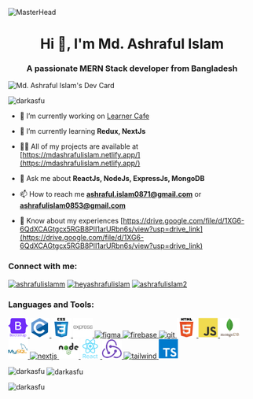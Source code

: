 ![MasterHead](https://i.ibb.co/hsXJsPD/Purple-Gradient-Digital-Marketing-Linked-In-Banner-1.png)
<h1 align="center">Hi 👋, I'm Md. Ashraful Islam</h1>
<h3 align="center">A passionate MERN Stack developer from Bangladesh</h3>
<img src="https://api.daily.dev/devcards/04c8a6eabda34bd5a9479a08475266cd.png?r=8gd" width="200" alt="Md. Ashraful Islam's Dev Card"/>


<p align="left"> <img src="https://komarev.com/ghpvc/?username=darkasfu&label=Profile%20views&color=0e75b6&style=flat" alt="darkasfu" /> </p>

- 🔭 I’m currently working on [Learner Cafe](https://github.com/DarkAsfu/learner-cafe-client)

- 🌱 I’m currently learning **Redux, NextJs**

- 👨‍💻 All of my projects are available at [https://mdashrafulislam.netlify.app/](https://mdashrafulislam.netlify.app/)

- 💬 Ask me about **ReactJs, NodeJs, ExpressJs, MongoDB**

- 📫 How to reach me **ashraful.islam0871@gmail.com** or **ashrafulislam0853@gmail.com**

- 📄 Know about my experiences [https://drive.google.com/file/d/1XG6-6QdXCAGtgcx5RGB8PlI1arURbn6s/view?usp=drive_link](https://drive.google.com/file/d/1XG6-6QdXCAGtgcx5RGB8PlI1arURbn6s/view?usp=drive_link)

<h3 align="left">Connect with me:</h3>
<p align="left">
<a href="https://linkedin.com/in/ashrafulislamm" target="blank"><img align="center" src="https://raw.githubusercontent.com/rahuldkjain/github-profile-readme-generator/master/src/images/icons/Social/linked-in-alt.svg" alt="ashrafulislamm" height="30" width="40" /></a>
<a href="https://fb.com/heyashrafulislam" target="blank"><img align="center" src="https://raw.githubusercontent.com/rahuldkjain/github-profile-readme-generator/master/src/images/icons/Social/facebook.svg" alt="heyashrafulislam" height="30" width="40" /></a>
<a href="https://discord.gg/ashrafulislam2" target="blank"><img align="center" src="https://raw.githubusercontent.com/rahuldkjain/github-profile-readme-generator/master/src/images/icons/Social/discord.svg" alt="ashrafulislam2" height="30" width="40" /></a>
</p>

<h3 align="left">Languages and Tools:</h3>
<p align="left"> <a href="https://getbootstrap.com" target="_blank" rel="noreferrer"> <img src="https://raw.githubusercontent.com/devicons/devicon/master/icons/bootstrap/bootstrap-plain-wordmark.svg" alt="bootstrap" width="40" height="40"/> </a> <a href="https://www.cprogramming.com/" target="_blank" rel="noreferrer"> <img src="https://raw.githubusercontent.com/devicons/devicon/master/icons/c/c-original.svg" alt="c" width="40" height="40"/> </a> <a href="https://www.w3schools.com/css/" target="_blank" rel="noreferrer"> <img src="https://raw.githubusercontent.com/devicons/devicon/master/icons/css3/css3-original-wordmark.svg" alt="css3" width="40" height="40"/> </a> <a href="https://expressjs.com" target="_blank" rel="noreferrer"> <img src="https://raw.githubusercontent.com/devicons/devicon/master/icons/express/express-original-wordmark.svg" alt="express" width="40" height="40"/> </a> <a href="https://www.figma.com/" target="_blank" rel="noreferrer"> <img src="https://www.vectorlogo.zone/logos/figma/figma-icon.svg" alt="figma" width="40" height="40"/> </a> <a href="https://firebase.google.com/" target="_blank" rel="noreferrer"> <img src="https://www.vectorlogo.zone/logos/firebase/firebase-icon.svg" alt="firebase" width="40" height="40"/> </a> <a href="https://git-scm.com/" target="_blank" rel="noreferrer"> <img src="https://www.vectorlogo.zone/logos/git-scm/git-scm-icon.svg" alt="git" width="40" height="40"/> </a> <a href="https://www.w3.org/html/" target="_blank" rel="noreferrer"> <img src="https://raw.githubusercontent.com/devicons/devicon/master/icons/html5/html5-original-wordmark.svg" alt="html5" width="40" height="40"/> </a> <a href="https://developer.mozilla.org/en-US/docs/Web/JavaScript" target="_blank" rel="noreferrer"> <img src="https://raw.githubusercontent.com/devicons/devicon/master/icons/javascript/javascript-original.svg" alt="javascript" width="40" height="40"/> </a> <a href="https://www.mongodb.com/" target="_blank" rel="noreferrer"> <img src="https://raw.githubusercontent.com/devicons/devicon/master/icons/mongodb/mongodb-original-wordmark.svg" alt="mongodb" width="40" height="40"/> </a> <a href="https://www.mysql.com/" target="_blank" rel="noreferrer"> <img src="https://raw.githubusercontent.com/devicons/devicon/master/icons/mysql/mysql-original-wordmark.svg" alt="mysql" width="40" height="40"/> </a> <a href="https://nextjs.org/" target="_blank" rel="noreferrer"> <img src="https://cdn.worldvectorlogo.com/logos/nextjs-2.svg" alt="nextjs" width="40" height="40"/> </a> <a href="https://nodejs.org" target="_blank" rel="noreferrer"> <img src="https://raw.githubusercontent.com/devicons/devicon/master/icons/nodejs/nodejs-original-wordmark.svg" alt="nodejs" width="40" height="40"/> </a> <a href="https://reactjs.org/" target="_blank" rel="noreferrer"> <img src="https://raw.githubusercontent.com/devicons/devicon/master/icons/react/react-original-wordmark.svg" alt="react" width="40" height="40"/> </a> <a href="https://redux.js.org" target="_blank" rel="noreferrer"> <img src="https://raw.githubusercontent.com/devicons/devicon/master/icons/redux/redux-original.svg" alt="redux" width="40" height="40"/> </a> <a href="https://tailwindcss.com/" target="_blank" rel="noreferrer"> <img src="https://www.vectorlogo.zone/logos/tailwindcss/tailwindcss-icon.svg" alt="tailwind" width="40" height="40"/> </a> <a href="https://www.typescriptlang.org/" target="_blank" rel="noreferrer"> <img src="https://raw.githubusercontent.com/devicons/devicon/master/icons/typescript/typescript-original.svg" alt="typescript" width="40" height="40"/> </a> </p>

<p><img align="left" src="https://github-readme-stats.vercel.app/api/top-langs?username=darkasfu&show_icons=true&locale=en&layout=compact" alt="darkasfu" /></p>

<p>&nbsp;<img align="center" src="https://github-readme-stats.vercel.app/api?username=darkasfu&show_icons=true&locale=en" alt="darkasfu" /></p>
<p><img align="left" src="https://github-readme-streak-stats.herokuapp.com/?user=[darkasfu]" alt="darkasfu" /></p>
